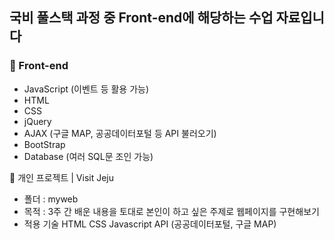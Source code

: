 
## 국비 풀스택 과정 중 Front-end에 해당하는 수업 자료입니다

### :art: Front-end
- JavaScript (이벤트 등 활용 가능)
- HTML 
- CSS
- jQuery
- AJAX (구글 MAP, 공공데이터포털 등 API 불러오기)
- BootStrap
- Database (여러 SQL문 조인 가능)

:seedling: 개인 프로젝트 | Visit Jeju
- 폴더 : myweb
- 목적 : 3주 간 배운 내용을 토대로 본인이 하고 싶은 주제로 웹페이지를 구현해보기 
- 적용 기술
HTML
CSS
Javascript
API (공공데이터포털, 구글 MAP)
